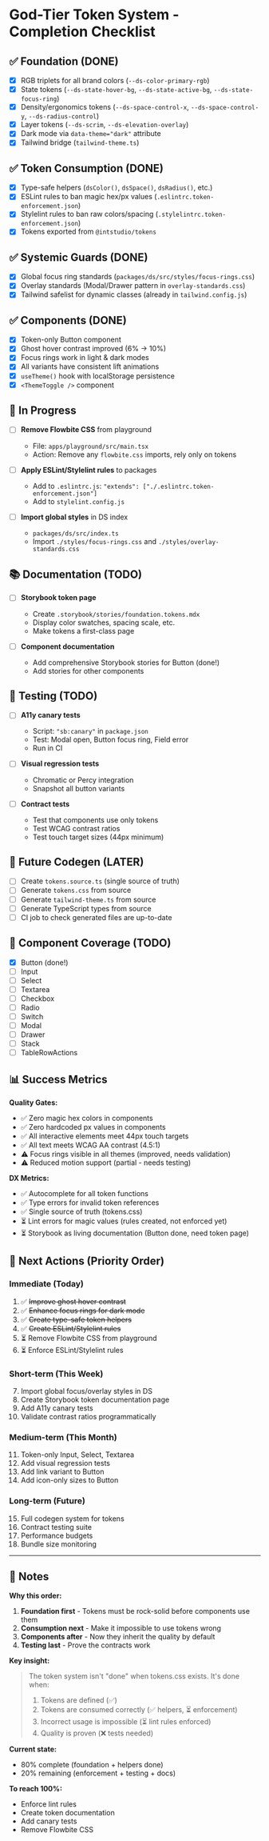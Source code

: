 # God-Tier Token System - Completion Checklist

## ✅ Foundation (DONE)

- [x] RGB triplets for all brand colors (`--ds-color-primary-rgb`)
- [x] State tokens (`--ds-state-hover-bg`, `--ds-state-active-bg`, `--ds-state-focus-ring`)
- [x] Density/ergonomics tokens (`--ds-space-control-x`, `--ds-space-control-y`, `--ds-radius-control`)
- [x] Layer tokens (`--ds-scrim`, `--ds-elevation-overlay`)
- [x] Dark mode via `data-theme="dark"` attribute
- [x] Tailwind bridge (`tailwind-theme.ts`)

## ✅ Token Consumption (DONE)

- [x] Type-safe helpers (`dsColor()`, `dsSpace()`, `dsRadius()`, etc.)
- [x] ESLint rules to ban magic hex/px values (`.eslintrc.token-enforcement.json`)
- [x] Stylelint rules to ban raw colors/spacing (`.stylelintrc.token-enforcement.json`)
- [x] Tokens exported from `@intstudio/tokens`

## ✅ Systemic Guards (DONE)

- [x] Global focus ring standards (`packages/ds/src/styles/focus-rings.css`)
- [x] Overlay standards (Modal/Drawer pattern in `overlay-standards.css`)
- [x] Tailwind safelist for dynamic classes (already in `tailwind.config.js`)

## ✅ Components (DONE)

- [x] Token-only Button component
- [x] Ghost hover contrast improved (6% → 10%)
- [x] Focus rings work in light & dark modes
- [x] All variants have consistent lift animations
- [x] `useTheme()` hook with localStorage persistence
- [x] `<ThemeToggle />` component

## 🚧 In Progress

- [ ] **Remove Flowbite CSS** from playground
  - File: `apps/playground/src/main.tsx`
  - Action: Remove any `flowbite.css` imports, rely only on tokens
  
- [ ] **Apply ESLint/Stylelint rules** to packages
  - Add to `.eslintrc.js`: `"extends": ["./.eslintrc.token-enforcement.json"]`
  - Add to `stylelint.config.js`
  
- [ ] **Import global styles** in DS index
  - `packages/ds/src/index.ts`
  - Import `./styles/focus-rings.css` and `./styles/overlay-standards.css`

## 📚 Documentation (TODO)

- [ ] **Storybook token page**
  - Create `.storybook/stories/foundation.tokens.mdx`
  - Display color swatches, spacing scale, etc.
  - Make tokens a first-class page
  
- [ ] **Component documentation**
  - Add comprehensive Storybook stories for Button (done!)
  - Add stories for other components

## 🧪 Testing (TODO)

- [ ] **A11y canary tests**
  - Script: `"sb:canary"` in `package.json`
  - Test: Modal open, Button focus ring, Field error
  - Run in CI
  
- [ ] **Visual regression tests**
  - Chromatic or Percy integration
  - Snapshot all button variants
  
- [ ] **Contract tests**
  - Test that components use only tokens
  - Test WCAG contrast ratios
  - Test touch target sizes (44px minimum)

## 🔄 Future Codegen (LATER)

- [ ] Create `tokens.source.ts` (single source of truth)
- [ ] Generate `tokens.css` from source
- [ ] Generate `tailwind-theme.ts` from source
- [ ] Generate TypeScript types from source
- [ ] CI job to check generated files are up-to-date

## 🎯 Component Coverage (TODO)

- [x] Button (done!)
- [ ] Input
- [ ] Select
- [ ] Textarea
- [ ] Checkbox
- [ ] Radio
- [ ] Switch
- [ ] Modal
- [ ] Drawer
- [ ] Stack
- [ ] TableRowActions

## 📊 Success Metrics

**Quality Gates:**
- ✅ Zero magic hex colors in components
- ✅ Zero hardcoded px values in components  
- ✅ All interactive elements meet 44px touch targets
- ✅ All text meets WCAG AA contrast (4.5:1)
- ⚠️ Focus rings visible in all themes (improved, needs validation)
- ⚠️ Reduced motion support (partial - needs testing)

**DX Metrics:**
- ✅ Autocomplete for all token functions
- ✅ Type errors for invalid token references
- ✅ Single source of truth (tokens.css)
- ⏳ Lint errors for magic values (rules created, not enforced yet)
- ⏳ Storybook as living documentation (Button done, need token page)

## 🚀 Next Actions (Priority Order)

### Immediate (Today)
1. ✅ ~~Improve ghost hover contrast~~
2. ✅ ~~Enhance focus rings for dark mode~~
3. ✅ ~~Create type-safe token helpers~~
4. ✅ ~~Create ESLint/Stylelint rules~~
5. ⏳ Remove Flowbite CSS from playground
6. ⏳ Enforce ESLint/Stylelint rules

### Short-term (This Week)
7. Import global focus/overlay styles in DS
8. Create Storybook token documentation page
9. Add A11y canary tests
10. Validate contrast ratios programmatically

### Medium-term (This Month)
11. Token-only Input, Select, Textarea
12. Add visual regression tests
13. Add link variant to Button
14. Add icon-only sizes to Button

### Long-term (Future)
15. Full codegen system for tokens
16. Contract testing suite
17. Performance budgets
18. Bundle size monitoring

---

## 📝 Notes

**Why this order:**
1. **Foundation first** - Tokens must be rock-solid before components use them
2. **Consumption next** - Make it impossible to use tokens wrong
3. **Components after** - Now they inherit the quality by default
4. **Testing last** - Prove the contracts work

**Key insight:**
> The token system isn't "done" when tokens.css exists. It's done when:
> 1. Tokens are defined (✅)
> 2. Tokens are consumed correctly (✅ helpers, ⏳ enforcement)
> 3. Incorrect usage is impossible (⏳ lint rules enforced)
> 4. Quality is proven (❌ tests needed)

**Current state:**
- 80% complete (foundation + helpers done)
- 20% remaining (enforcement + testing + docs)

**To reach 100%:**
- Enforce lint rules
- Create token documentation
- Add canary tests
- Remove Flowbite CSS
